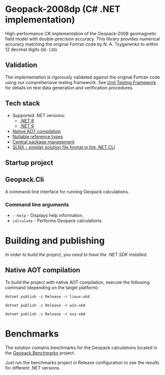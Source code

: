 # Geopack-2008dp (C# .NET implementation)

High-performance C# implementation of the Geopack-2008 geomagnetic field model with double-precision accuracy.
This library provides numerical accuracy matching the original Fortran code by N. A. Tsyganenko to within 12 decimal digits (`8E-12D`).

## Validation
The implementation is rigorously validated against the original Fortran code using our comprehensive testing framework.
See [Unit Testing Framework](UnitTests/README.md) for details on test data generation and verification procedures.

## Tech stack
- Supported .NET versions:
    - [.NET 8](https://dotnet.microsoft.com/en-us/download/dotnet/8.0)
    - [.NET 9](https://dotnet.microsoft.com/en-us/download/dotnet/9.0)
- [Native AOT compilation](https://learn.microsoft.com/en-us/dotnet/core/deploying/native-aot/)
- [Nullable reference types](https://learn.microsoft.com/en-us/dotnet/csharp/nullable-references)
- [Central package management](https://learn.microsoft.com/en-us/nuget/consume-packages/central-package-management)
- [SLNX - simpler solution file format in the .NET CLI](https://devblogs.microsoft.com/dotnet/introducing-slnx-support-dotnet-cli/)

## Startup project

## Geopack.Cli
A command-line interface for running Geopack calculations.

### Command line arguments
- `--help` - Displays help information.
- `calculate` - Performs Geopack calculations.

# Building and publishing
_In order to build the project, you need to have the .NET SDK installed._

## Native AOT compilation
To build the project with native AOT compilation, execute the following command (depending on the target platform):

```shell
dotnet publish -c Release -r linux-x64
```
```shell
dotnet publish -c Release -r win-x64
```
```shell
dotnet publish -c Release -r osx-x64
```

# Benchmarks
The solution contains benchmarks for the Geopack calculations located in the [Geopack.Benchmarks](benchmarks/AuroraScienceHub.Geopack.Benchmarks/) project.

Just run the benchmarks project in Release configuration to see the results for different .NET versions.
